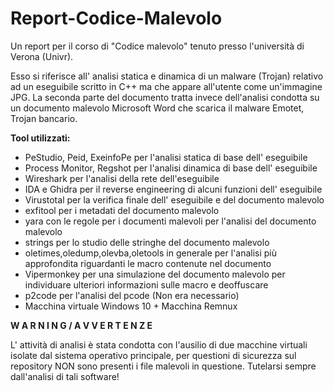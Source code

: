 # Report-Codice-Malevolo
Un report per il corso di "Codice malevolo" tenuto presso l'università di Verona (Univr).

Esso si riferisce all' analisi statica e dinamica di un malware (Trojan) relativo ad un eseguibile scritto in C++ ma che appare all'utente come un'immagine JPG.
La seconda parte del documento tratta invece dell'analisi condotta su un documento malevolo Microsoft Word che scarica il malware Emotet, Trojan bancario.

**Tool utilizzati:**

- PeStudio, Peid, ExeinfoPe per l'analisi statica di base dell' eseguibile
- Process Monitor, Regshot per l'analisi dinamica di base dell' eseguibile
- Wireshark per l'analisi della rete dell'eseguibile
- IDA e Ghidra per il reverse engineering di alcuni funzioni dell' eseguibile
- Virustotal per la verifica finale dell' eseguibile e del documento malevolo
- exfitool per i metadati del documento malevolo
- yara con le regole per i documenti malevoli per l'analisi del documento malevolo
- strings per lo studio delle stringhe del documento malevolo
- oletimes,oledump,olevba,oletools in generale per l'analisi più approfondita riguardanti le macro contenute nel documento
- Vipermonkey per una simulazione del documento malevolo per individuare ulteriori informazioni sulle macro e deoffuscare
- p2code per l'analisi del pcode (Non era necessario)
- Macchina virtuale Windows 10 + Macchina Remnux

**W A R N I N G / A V V E R T E N Z E**

L' attività di analisi è stata condotta con l'ausilio di due macchine virtuali isolate dal sistema operativo principale, per questioni di sicurezza sul repository NON sono presenti i file malevoli in questione.
Tutelarsi sempre dall'analisi di tali software!
